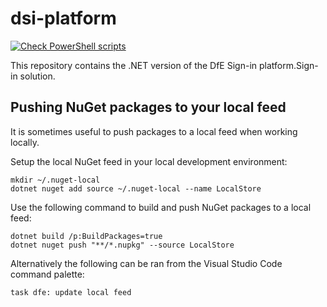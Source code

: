 # dsi-platform

[![Check PowerShell scripts](https://github.com/DFE-Digital/dsi-platform/actions/workflows/powershell-checks.yml/badge.svg)](https://github.com/DFE-Digital/dsi-platform/actions/workflows/powershell-checks.yml)

This repository contains the .NET version of the DfE Sign-in platform.Sign-in solution.

## Pushing NuGet packages to your local feed

It is sometimes useful to push packages to a local feed when working locally.

Setup the local NuGet feed in your local development environment:

```pwsh
mkdir ~/.nuget-local
dotnet nuget add source ~/.nuget-local --name LocalStore
```

Use the following command to build and push NuGet packages to a local feed:

```pwsh
dotnet build /p:BuildPackages=true
dotnet nuget push "**/*.nupkg" --source LocalStore
```

Alternatively the following can be ran from the Visual Studio Code command palette:

```
task dfe: update local feed
```
